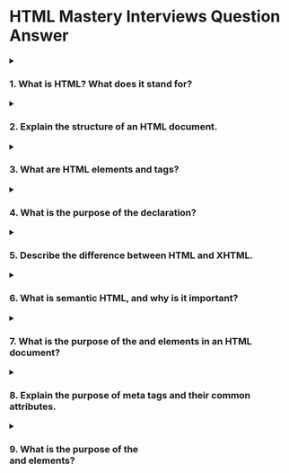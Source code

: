 # HTML Mastery Interviews Question Answer

<details>
<summary><h3>1. What is HTML? What does it stand for?</h3></summary>


HTML stands for "HyperText Markup Language." It is the standard markup language used to create and structure content on the World Wide Web. HTML uses a set of elements and tags to define the structure and presentation of web documents, such as web pages. These elements describe the different parts of a webpage, such as headings, paragraphs, images, links, lists, forms, and more. By using HTML, web developers can create structured documents that browsers can interpret and display as web pages. HTML is often used in conjunction with other web technologies like CSS (Cascading Style Sheets) and JavaScript to create interactive and visually appealing websites.

</details>

<details>
<summary><h3>2. Explain the structure of an HTML document.</h3></summary>
 An HTML (Hypertext Markup Language) document follows a specific structure that defines the layout and content of a web page. It is composed of various elements and tags, which work together to structure and present the content to web browsers. Here's an overview of the basic structure of an HTML document:

1. `<!DOCTYPE>` declaration:
   This declaration specifies the type of document and version of HTML being used. It helps the browser understand how to interpret and render the document. For example:
   
   ```html
   <!DOCTYPE html>
   ```

2. `<html>` element:
   The root element of an HTML document is the `<html>` element. It encloses the entire content of the web page. It consists of two main parts: `<head>` and `<body>`.

   ```html
   <html>
     <head>
       <!-- Metadata, links to stylesheets, and other head-related content -->
     </head>
     <body>
       <!-- Visible content of the web page -->
     </body>
   </html>
   ```

3. `<head>` element:
   The `<head>` section contains metadata and other non-visible elements that provide information about the document, such as the title of the page, links to external resources, and more. It doesn't directly affect the visible content of the page but provides important information to browsers and search engines.

   ```html
   <head>
     <title>Page Title</title>
     <!-- Other metadata and links to stylesheets or scripts -->
   </head>
   ```

4. `<title>` element:
   The `<title>` element is used within the `<head>` section to define the title of the web page. It is displayed in the browser's title bar or tab.

   ```html
   <title>My Web Page</title>
   ```

5. `<body>` element:
   The `<body>` section contains the visible content of the web page, including text, images, links, forms, and more. This is what users see and interact with when they visit the page.

   ```html
   <body>
     <h1>Hello, World!</h1>
     <p>This is a paragraph of text.</p>
     <!-- Other content goes here -->
   </body>
   ```

6. Various HTML elements:
   Within the `<body>` section, you can use various HTML elements to structure and format your content. Some common elements include:
   
   - Headings: `<h1>`, `<h2>`, `<h3>`, ...
   - Paragraphs: `<p>`
   - Lists: `<ul>` (unordered), `<ol>` (ordered), `<li>` (list item)
   - Links: `<a>`
   - Images: `<img>`
   - Forms: `<form>`
   - Tables: `<table>`, `<tr>`, `<td>`

Remember that HTML is all about nesting elements correctly. Elements that are opened must be properly closed, and they should be organized in a hierarchical manner. This structure and organization help browsers understand how to render and present the content to users.
</details>


<details>
<summary><h3>3. What are HTML elements and tags?</h3></summary>
 HTML (Hypertext Markup Language) is the standard language used to create and structure content on the web. It consists of a set of elements and tags that define the structure and presentation of a web page's content.


**HTML Elements:**

HTML elements are the building blocks of a web page. Each element represents a specific piece of content or a structural component within the page. Elements are defined using tags, which are enclosed within angle brackets ("<" and ">"). Elements can have attributes, which provide additional information about the element.

For example, the following is an HTML element represented by the `<p>` tag (paragraph tag):

```html
<p>This is a paragraph of text.</p>
```

In this example, the `<p>` tag defines a paragraph element, and the text within the opening and closing tags is the content of the paragraph.

**HTML Tags:**


HTML tags are used to define and structure the content within a web page. They are enclosed within angle brackets and typically come in pairs: an opening tag and a closing tag. The opening tag indicates the beginning of an element, and the closing tag indicates the end of that element.

**Some common HTML tags include:**
- `<p>`: Defines a paragraph.
- `<h1>`, `<h2>`, `<h3>`, ... `<h6>`: Define headings of different levels.
- `<a>`: Defines a hyperlink.
- `<img>`: Embeds an image.
- `<ul>`: Defines an unordered (bulleted) list.
- `<ol>`: Defines an ordered (numbered) list.
- `<li>`: Defines a list item within `<ul>` or `<ol>`.

**Attributes:**
HTML elements can also have attributes, which provide additional information about the element. Attributes are placed within the opening tag and are typically written as name-value pairs. For example, the `<a>` tag can have an attribute called "href" to specify the URL of the hyperlink:

```html
<a href="https://www.example.com">Visit Example</a>
```

In this example, the "href" attribute specifies the destination URL for the hyperlink.

Overall, HTML elements and tags are the foundational components of web pages, allowing developers to structure and format content in a way that browsers can understand and render appropriately.
</details>


<details>
<summary><h3>4. What is the purpose of the <DOCTYPE> declaration?</h3></summary>
 The `<!DOCTYPE>` declaration, often referred to as a "document type declaration," is an essential part of an HTML document. It specifies the type of document and the version of HTML or XHTML being used in the document. Its primary purpose is to help web browsers and other user agents correctly interpret and render the content of the web page.

The `<!DOCTYPE>` declaration is placed at the very beginning of an HTML document, before the `<html>` tag. It looks something like this:

```html
<!DOCTYPE html>
```

The specific declaration you use can vary depending on the version of HTML or XHTML you are using. For example:

- HTML5: `<!DOCTYPE html>`
- HTML 4.01 Transitional: `<!DOCTYPE HTML PUBLIC "-//W3C//DTD HTML 4.01 Transitional//EN">`
- XHTML 1.0 Strict: `<!DOCTYPE html PUBLIC "-//W3C//DTD XHTML 1.0 Strict//EN" "http://www.w3.org/TR/xhtml1/DTD/xhtml1-strict.dtd">`

The `<!DOCTYPE>` declaration serves several important purposes:

1. **Document Type Identification**: It informs the web browser about the type of markup language being used (HTML or XHTML) and the specific version. This helps the browser determine how to interpret and render the content.

2. **Rendering Mode**: Different browsers have different rendering modes based on the declared `<!DOCTYPE>`. For example, in "quirks mode," the browser emulates older rendering behavior for compatibility reasons, whereas in "standards mode," it adheres to modern rendering standards.

3. **Validation**: Browsers and validation tools can use the `<!DOCTYPE>` to validate whether the markup in the HTML document conforms to the specified version's rules and standards.

4. **Parsing and Rendering**: The presence of the correct `<!DOCTYPE>` declaration ensures that the browser parses and renders the document correctly, improving the consistency of how the content is displayed across different browsers.

</details>

<details>
<summary><h3>5. Describe the difference between HTML and XHTML.</h3></summary>
 HTML (Hypertext Markup Language) and XHTML (Extensible Hypertext Markup Language) are both markup languages used to structure and present content on the web. However, there are some key differences between the two:

1. **Syntax and Rules:**
   - **HTML:** HTML has a more forgiving syntax and is less strict in terms of proper markup. It allows for certain errors and inconsistencies in the code without breaking the rendering of the web page. This leniency can lead to inconsistent rendering across different browsers.
   - **XHTML:** XHTML follows stricter rules and syntax guidelines borrowed from XML (eXtensible Markup Language). It requires well-formed, properly nested tags and attributes, making it more consistent and predictable. Even minor errors can cause the entire page to fail rendering.

2. **Case Sensitivity:**
   - **HTML:** HTML tags and attribute names are case-insensitive, meaning you can use uppercase or lowercase letters interchangeably.
   - **XHTML:** XHTML is case-sensitive. All tag and attribute names must be in lowercase, and any deviations can result in errors.

3. **Self-Closing Tags:**
   - **HTML:** In HTML, some tags like `<img>`, `<br>`, and `<input>` can be left unclosed (e.g., `<img src="image.jpg">`), and the browser will understand them. However, this can lead to confusion and compatibility issues.
   - **XHTML:** XHTML requires self-closing tags or explicit closing tags for elements that don't have a closing tag, like `<img>` (e.g., `<img src="image.jpg"/>`). All tags must be properly closed.

4. **DOCTYPE Declaration:**
   - **HTML:** The DOCTYPE declaration in HTML is often simpler and less specific, like `<!DOCTYPE html>`.
   - **XHTML:** The DOCTYPE declaration in XHTML needs to be more specific and adhere to XML standards, like `<!DOCTYPE html PUBLIC "-//W3C//DTD XHTML 1.0 Strict//EN" "http://www.w3.org/TR/xhtml1/DTD/xhtml1-strict.dtd">`.

5. **Quoting Attribute Values:**
   - **HTML:** In HTML, attribute values can often be unquoted or enclosed in single or double quotes interchangeably (e.g., `attribute=value`, `attribute='value'`, or `attribute="value"`).
   - **XHTML:** XHTML requires attributes to be enclosed in double quotes (e.g., `attribute="value"`).

6. **Entities and Special Characters:**
   - **HTML:** HTML allows for the use of certain predefined character entities (e.g., `&nbsp;` for a non-breaking space) and special characters.
   - **XHTML:** XHTML enforces the use of character entities for special characters and disallows the use of undefined entities.

7. **Error Handling:**
   - **HTML:** HTML browsers are more lenient with syntax errors and can often still render the page even with mistakes in the code.
   - **XHTML:** XHTML browsers are stricter and may not display the page correctly if there are syntax errors.

</details>


<details>
<summary><h3>6. What is semantic HTML, and why is it important?</h3></summary>
 
</details>

<details>
<summary><h3>7. What is the purpose of the <head> and <body> elements in an HTML document?</h3></summary>
 
</details>

<details>
<summary><h3>8. Explain the purpose of meta tags and their common attributes.</h3></summary>
 
</details>

<details>
<summary><h3>9. What is the purpose of the <div> and <span> elements?</h3></summary>
 
</details>








